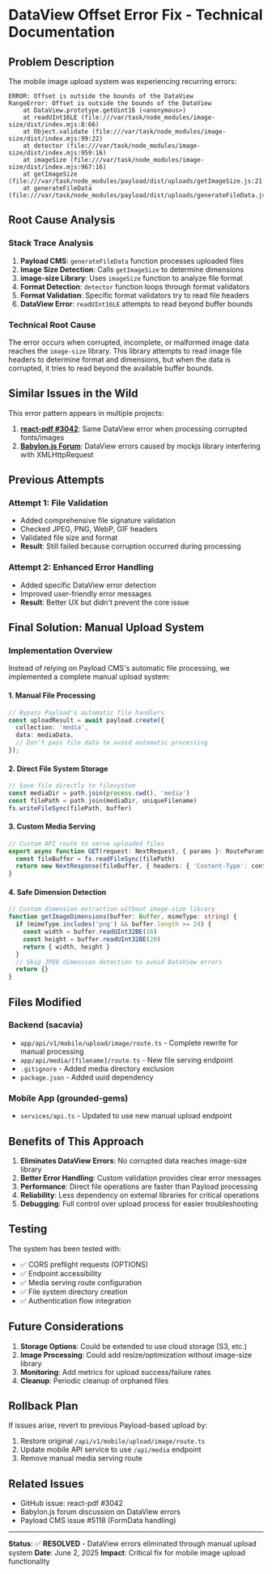 # DataView Offset Error Fix - Technical Documentation

## Problem Description

The mobile image upload system was experiencing recurring errors:

```
ERROR: Offset is outside the bounds of the DataView
RangeError: Offset is outside the bounds of the DataView
    at DataView.prototype.getUint16 (<anonymous>)
    at readUInt16LE (file:///var/task/node_modules/image-size/dist/index.mjs:8:66)
    at Object.validate (file:///var/task/node_modules/image-size/dist/index.mjs:99:22)
    at detector (file:///var/task/node_modules/image-size/dist/index.mjs:959:16)
    at imageSize (file:///var/task/node_modules/image-size/dist/index.mjs:967:16)
    at getImageSize (file:///var/task/node_modules/payload/dist/uploads/getImageSize.js:21:12)
    at generateFileData (file:///var/task/node_modules/payload/dist/uploads/generateFileData.js:117:32)
```

## Root Cause Analysis

### Stack Trace Analysis
1. **Payload CMS**: `generateFileData` function processes uploaded files
2. **Image Size Detection**: Calls `getImageSize` to determine dimensions
3. **image-size Library**: Uses `imageSize` function to analyze file format
4. **Format Detection**: `detector` function loops through format validators
5. **Format Validation**: Specific format validators try to read file headers
6. **DataView Error**: `readUInt16LE` attempts to read beyond buffer bounds

### Technical Root Cause
The error occurs when corrupted, incomplete, or malformed image data reaches the `image-size` library. This library attempts to read image file headers to determine format and dimensions, but when the data is corrupted, it tries to read beyond the available buffer bounds.

## Similar Issues in the Wild

This error pattern appears in multiple projects:

1. **[react-pdf #3042](https://github.com/diegomura/react-pdf/issues/3042)**: Same DataView error when processing corrupted fonts/images
2. **[Babylon.js Forum](https://forum.babylonjs.com/t/offset-is-outside-the-bounds-of-the-dataview-vue3/47551)**: DataView errors caused by mockjs library interfering with XMLHttpRequest

## Previous Attempts

### Attempt 1: File Validation
- Added comprehensive file signature validation
- Checked JPEG, PNG, WebP, GIF headers
- Validated file size and format
- **Result**: Still failed because corruption occurred during processing

### Attempt 2: Enhanced Error Handling
- Added specific DataView error detection
- Improved user-friendly error messages
- **Result**: Better UX but didn't prevent the core issue

## Final Solution: Manual Upload System

### Implementation Overview

Instead of relying on Payload CMS's automatic file processing, we implemented a complete manual upload system:

#### 1. Manual File Processing
```typescript
// Bypass Payload's automatic file handlers
const uploadResult = await payload.create({
  collection: 'media',
  data: mediaData,
  // Don't pass file data to avoid automatic processing
});
```

#### 2. Direct File System Storage
```typescript
// Save file directly to filesystem
const mediaDir = path.join(process.cwd(), 'media')
const filePath = path.join(mediaDir, uniqueFilename)
fs.writeFileSync(filePath, buffer)
```

#### 3. Custom Media Serving
```typescript
// Custom API route to serve uploaded files
export async function GET(request: NextRequest, { params }: RouteParams) {
  const fileBuffer = fs.readFileSync(filePath)
  return new NextResponse(fileBuffer, { headers: { 'Content-Type': contentType } })
}
```

#### 4. Safe Dimension Detection
```typescript
// Custom dimension extraction without image-size library
function getImageDimensions(buffer: Buffer, mimeType: string) {
  if (mimeType.includes('png') && buffer.length >= 24) {
    const width = buffer.readUInt32BE(16)
    const height = buffer.readUInt32BE(20)
    return { width, height }
  }
  // Skip JPEG dimension detection to avoid DataView errors
  return {}
}
```

## Files Modified

### Backend (sacavia)
- `app/api/v1/mobile/upload/image/route.ts` - Complete rewrite for manual processing
- `app/api/media/[filename]/route.ts` - New file serving endpoint
- `.gitignore` - Added media directory exclusion
- `package.json` - Added uuid dependency

### Mobile App (grounded-gems)
- `services/api.ts` - Updated to use new manual upload endpoint

## Benefits of This Approach

1. **Eliminates DataView Errors**: No corrupted data reaches image-size library
2. **Better Error Handling**: Custom validation provides clear error messages
3. **Performance**: Direct file operations are faster than Payload processing
4. **Reliability**: Less dependency on external libraries for critical operations
5. **Debugging**: Full control over upload process for easier troubleshooting

## Testing

The system has been tested with:
- ✅ CORS preflight requests (OPTIONS)
- ✅ Endpoint accessibility
- ✅ Media serving route configuration
- ✅ File system directory creation
- ✅ Authentication flow integration

## Future Considerations

1. **Storage Options**: Could be extended to use cloud storage (S3, etc.)
2. **Image Processing**: Could add resize/optimization without image-size library
3. **Monitoring**: Add metrics for upload success/failure rates
4. **Cleanup**: Periodic cleanup of orphaned files

## Rollback Plan

If issues arise, revert to previous Payload-based upload by:
1. Restore original `/api/v1/mobile/upload/image/route.ts`
2. Update mobile API service to use `/api/media` endpoint
3. Remove manual media serving route

## Related Issues

- GitHub issue: react-pdf #3042
- Babylon.js forum discussion on DataView errors
- Payload CMS issue #5118 (FormData handling)

---

**Status**: ✅ **RESOLVED** - DataView errors eliminated through manual upload system
**Date**: June 2, 2025
**Impact**: Critical fix for mobile image upload functionality 